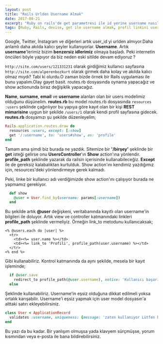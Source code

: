 ```yaml
---
layout: post
title: "Rails Urlden Username Almak"
date: 2017-08-21
excerpt: "Ruby on rails'de get parametresi ile id yerine username nasıl alınır."
tags: [Ruby, Rails, devise, get ile username almak, profil linkini username ile oluşturmak, profil sayfasına username ile girmek]
---
```


Google, Twitter, İnstagram ve diğerleri artık user_id yi urlden almıyor.Daha anlamlı daha akılda kalıcı şeyler kullanıyorlar. **Username**. Artık **username**'lerimiz bizim **benzersiz idlerimiz** olmaya başladı. Peki internetin öncüleri böyle yapıyor da biz neden eski sitilde devam ediyoruz ? 

`http://site.com/users/121331231` olarak girdiğimiz kullanıcı sayfasına `http://site.com/alperenbozkurt` olarak girmek daha kolay ve akılda kalıcı olmaz mıydı? Tabi ki olurdu.O zaman bizde örnek bir Rails uygulaması ile bunu yapalım.Olay gayet basit. routes.rb dosyasında oynama yapacağız ve show actionunda biraz değişiklik yapacağız.

**Name**, **surname**, **email** ve **username** alanları olan bir users modelimiz olduğunu düşünelim. **routes.rb** bu model routes.rb dosyasında `resources :users` şeklinde  çağırılıyor bu yapıya göre kayıt olan bir kişi **REST mimarisine** uygun bir şekilde `/users/1` olarak kendi profil sayfasına gidecek. **routes.rb** dosyamızı şu şekilde düzenleyelim;
```ruby
Rails.application.routes.draw do
  resources :users, except: [:show]
  get '/:username', to: 'users#show', as: 'profile'
end
```
Tamam ama şimdi biz burada ne yazdık. Sitemize bir **'/birşey'** şeklinde bir **get** isteği gelirse onu **UsersController**'ın **Show** action'ına yönlendir. **profile_path** şeklinde yazarak da railsin içerisinde kullanabileceğiz. **Except** ile de gereksiz kalabalıktan kurtulduk. Show action'ını kendimiz yazdığımız için, resources'deki yönlendirmeye gerek kalmadı.

Peki, linke bir kullanıcı adı verdiğimizde show action'ını çalışıyor burada ne yapmamız gerekiyor. 
```ruby
  def show
    @user = User.find_by(username: params[:username])
  end
```

Bu şekilde artık **@user** değişkeni, veritabanında kayıtlı olan username'in bilgileri ile doluyor. Artık view ve controller katmanındaki linkleri **profile_path** şeklinde vermeliyiz. Örneğin link_to metodunu kullanıcaksak;
```erb
<% @users.each do |user| %>
  <tr>
    <td><%= user.name %></td>
    <td><%= link_to 'Profili', profile_path(user.username) %></td>
  </tr>
<% end %>
```
Gibi kullanabiliriz. Kontrol katmanında da aynı şekilde, mesela bir kayıt işleminde;
```ruby
  if @user.save
    redirect_to profile_path(@user.username), notice: 'Kullanıcı başarıyla oluşturuldu.'
  else
```
Şeklinde kullanabiliriz. Username'in eşsiz olduğuna dikkat edilmeli yoksa ortalık karışabilir. Username'i eşsiz yapmak için user model dosyasın'a alttaki satırı ekleyebilirsiniz.
```ruby
class User < ApplicationRecord
  validates :username, uniqueness: {message: 'zaten kullanıyor Lütfen başka bir kullanıcı adı seçiniz.'}
end
```

Bu yazı da bu kadar. Bir yanlışım olmuşsa yada klavyem sürçmüşse, yorum kısmından veya e-posta ile bana bildirebilirsiniz. 
